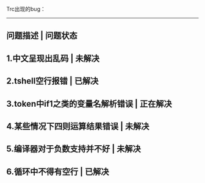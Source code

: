 Trc出现的bug：

------------------------------------------------------------------------
问题描述                              |          问题状态
------------------------------------------------------------------------
1.中文呈现出乱码                      |          未解决
------------------------------------------------------------------------
2.tshell空行报错                      |          已解决
------------------------------------------------------------------------
3.token中if1之类的变量名解析错误       |          正在解决
------------------------------------------------------------------------
4.某些情况下四则运算结果错误           |          未解决
------------------------------------------------------------------------
5.编译器对于负数支持并不好             |          未解决
------------------------------------------------------------------------
6.循环中不得有空行                     |         已解决
------------------------------------------------------------------------
